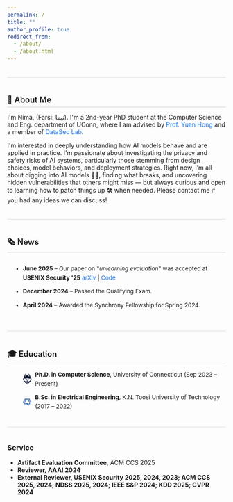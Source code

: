 ```yaml
---
permalink: /
title: ""
author_profile: true
redirect_from: 
  - /about/
  - /about.html
---
```


<style>
/* Shared section styling */
.section {
  margin-top: 2.5em;
  padding-top: 1em;
  border-top: 1px solid #ddd;
}

/* Section headers with underline */
.section h2 {
  font-size: 1.3em;
  margin-bottom: 0.75em;
  padding-bottom: 0.3em;
  border-bottom: 1px solid #ccc;
  font-weight: 600;
}

/* News box styles */
.news-box {
  max-height: 150px;
  overflow-y: auto;
  padding-left: 1em;
  font-size: 0.95em;
  line-height: 1.6;
}
.news-box li {
  margin-bottom: 0.75em;
}

/* Education box styles */
.edu-box {
  padding-left: 1em;
  font-size: 0.95em;
  line-height: 1.6;
}
.edu-box li {
  margin-bottom: 0.75em;
  list-style-type: none;
  display: flex;
  align-items: center;
}
.edu-box img {
  width: 20px;
  height: auto;
  margin-right: 8px;
  flex-shrink: 0;
}

/* Link styles */
a {
  color: #1a73e8;
  text-decoration: none;
}
a:hover {
  text-decoration: underline;
}
</style>

<!-- About Me -->
<div class="section">
  <h2>👋 About Me</h2>
  <p>I'm Nima, (Farsi: نیما). I'm a 2nd-year PhD student at the Computer Science and Eng. department of UConn, where I am advised by <a href="https://yhongcs.github.io/">Prof. Yuan Hong</a> and a member of <a href="https://yhongcs.github.io/people.html">DataSec Lab</a>.</p>

I'm interested in deeply understanding how AI models behave and are applied in practice. I'm passionate about investigating the privacy and safety risks of AI systems, particularly those stemming from design choices, model behaviors, and deployment strategies. Right now, I’m all about digging into AI models 🕵️‍♂️, finding what breaks, and uncovering hidden vulnerabilities that others might miss — but always curious and open to learning how to patch things up 🛠️ when needed. Please contact me if you had any ideas we can discuss!</p>
</div>

<!-- News Section -->
<div class="section">
  <h2>🗞️ News</h2>
  <div class="news-box">
    <ul>
      <li><strong>June 2025</strong> – Our paper on "<em>unlearning evaluation</em>" was accepted at <strong>USENIX Security '25</strong </li>
        <a href="https://www.arxiv.org/abs/2506.13009" target="_blank">arXiv</a> | 
        <a href="https://github.com/datasec-lab/Ruli" target="_blank">Code</a>
      </li>
      <li><strong>December 2024</strong> – Passed the Qualifying Exam.</li>
      <li><strong>April 2024</strong> – Awarded the Synchrony Fellowship for Spring 2024.</li>
    </ul>
  </div>
</div>

<!-- Education Section -->
<div class="section">
  <h2>🎓 Education</h2>
  <div class="edu-box">
    <ul>
      <li>
        <img src="/images/uconn.png" alt="UConn Logo">
        <div><strong>Ph.D. in Computer Science</strong>, University of Connecticut (Sep 2023 – Present)</div>
      </li>
      <li>
        <img src="/images/kntu.png" alt="KNTU Logo">
        <div><strong>B.Sc. in Electrical Engineering</strong>, K.N. Toosi University of Technology (2017 – 2022)</div>
      </li>
    </ul>
  </div>
</div>

<!-- Service Section -->
<div class="section">
  <h3> Service</h3>
  <ul>
    <li><strong> Artifact Evaluation Committee</strong>, ACM CCS 2025
    <li><strong> Reviewer, AAAI 2024
    <li><strong>External Reviewer</strong>, USENIX Security 2025, 2024, 2023; ACM CCS 2025, 2024; NDSS 2025, 2024; IEEE S&P 2024; KDD 2025; CVPR 2024</li>
  </ul>
</div>


